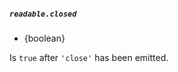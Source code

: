 ##### `readable.closed`

<!-- YAML
added: v18.0.0
-->

* {boolean}

Is `true` after `'close'` has been emitted.
